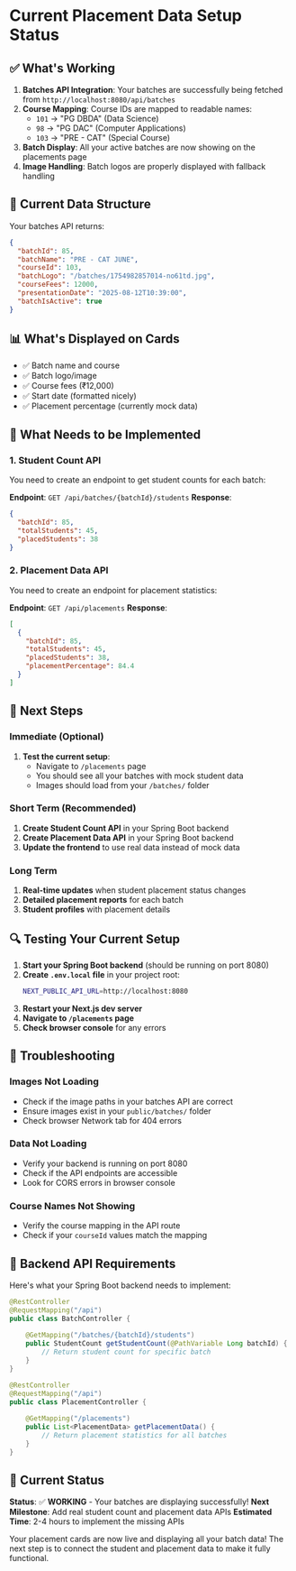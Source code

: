 # Current Placement Data Setup Status

## ✅ What's Working

1. **Batches API Integration**: Your batches are successfully being fetched from `http://localhost:8080/api/batches`
2. **Course Mapping**: Course IDs are mapped to readable names:
   - `101` → "PG DBDA" (Data Science)
   - `98` → "PG DAC" (Computer Applications)  
   - `103` → "PRE - CAT" (Special Course)
3. **Batch Display**: All your active batches are now showing on the placements page
4. **Image Handling**: Batch logos are properly displayed with fallback handling

## 🔧 Current Data Structure

Your batches API returns:
```json
{
  "batchId": 85,
  "batchName": "PRE - CAT JUNE",
  "courseId": 103,
  "batchLogo": "/batches/1754982857014-no61td.jpg",
  "courseFees": 12000,
  "presentationDate": "2025-08-12T10:39:00",
  "batchIsActive": true
}
```

## 📊 What's Displayed on Cards

- ✅ Batch name and course
- ✅ Batch logo/image
- ✅ Course fees (₹12,000)
- ✅ Start date (formatted nicely)
- ✅ Placement percentage (currently mock data)

## 🚧 What Needs to be Implemented

### 1. Student Count API
You need to create an endpoint to get student counts for each batch:

**Endpoint**: `GET /api/batches/{batchId}/students`
**Response**:
```json
{
  "batchId": 85,
  "totalStudents": 45,
  "placedStudents": 38
}
```

### 2. Placement Data API
You need to create an endpoint for placement statistics:

**Endpoint**: `GET /api/placements`
**Response**:
```json
[
  {
    "batchId": 85,
    "totalStudents": 45,
    "placedStudents": 38,
    "placementPercentage": 84.4
  }
]
```

## 🎯 Next Steps

### Immediate (Optional)
1. **Test the current setup**:
   - Navigate to `/placements` page
   - You should see all your batches with mock student data
   - Images should load from your `/batches/` folder

### Short Term (Recommended)
1. **Create Student Count API** in your Spring Boot backend
2. **Create Placement Data API** in your Spring Boot backend
3. **Update the frontend** to use real data instead of mock data

### Long Term
1. **Real-time updates** when student placement status changes
2. **Detailed placement reports** for each batch
3. **Student profiles** with placement details

## 🔍 Testing Your Current Setup

1. **Start your Spring Boot backend** (should be running on port 8080)
2. **Create `.env.local` file** in your project root:
   ```bash
   NEXT_PUBLIC_API_URL=http://localhost:8080
   ```
3. **Restart your Next.js dev server**
4. **Navigate to `/placements` page**
5. **Check browser console** for any errors

## 🐛 Troubleshooting

### Images Not Loading
- Check if the image paths in your batches API are correct
- Ensure images exist in your `public/batches/` folder
- Check browser Network tab for 404 errors

### Data Not Loading
- Verify your backend is running on port 8080
- Check if the API endpoints are accessible
- Look for CORS errors in browser console

### Course Names Not Showing
- Verify the course mapping in the API route
- Check if your `courseId` values match the mapping

## 📝 Backend API Requirements

Here's what your Spring Boot backend needs to implement:

```java
@RestController
@RequestMapping("/api")
public class BatchController {
    
    @GetMapping("/batches/{batchId}/students")
    public StudentCount getStudentCount(@PathVariable Long batchId) {
        // Return student count for specific batch
    }
}

@RestController
@RequestMapping("/api")
public class PlacementController {
    
    @GetMapping("/placements")
    public List<PlacementData> getPlacementData() {
        // Return placement statistics for all batches
    }
}
```

## 🎉 Current Status

**Status**: ✅ **WORKING** - Your batches are displaying successfully!
**Next Milestone**: Add real student count and placement data APIs
**Estimated Time**: 2-4 hours to implement the missing APIs

Your placement cards are now live and displaying all your batch data! The next step is to connect the student and placement data to make it fully functional.
